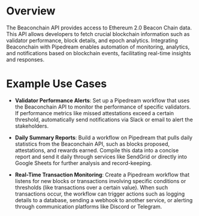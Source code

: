 # Overview

The Beaconchain API provides access to Ethereum 2.0 Beacon Chain data. This API allows developers to fetch crucial blockchain information such as validator performance, block details, and epoch analytics. Integrating Beaconchain with Pipedream enables automation of monitoring, analytics, and notifications based on blockchain events, facilitating real-time insights and responses.

# Example Use Cases

- **Validator Performance Alerts**: Set up a Pipedream workflow that uses the Beaconchain API to monitor the performance of specific validators. If performance metrics like missed attestations exceed a certain threshold, automatically send notifications via Slack or email to alert the stakeholders.

- **Daily Summary Reports**: Build a workflow on Pipedream that pulls daily statistics from the Beaconchain API, such as blocks proposed, attestations, and rewards earned. Compile this data into a concise report and send it daily through services like SendGrid or directly into Google Sheets for further analysis and record-keeping.

- **Real-Time Transaction Monitoring**: Create a Pipedream workflow that listens for new blocks or transactions involving specific conditions or thresholds (like transactions over a certain value). When such transactions occur, the workflow can trigger actions such as logging details to a database, sending a webhook to another service, or alerting through communication platforms like Discord or Telegram.
